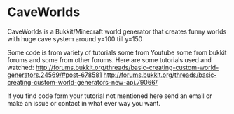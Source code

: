 CaveWorlds
==========

CaveWorlds is a Bukkit/Minecraft world generator that creates funny worlds with huge cave system around y=100 till y=150

Some code is from variety of tutorials some from Youtube some from bukkit forums and some from other forums.
Here are some tutorials used and watched:
http://forums.bukkit.org/threads/basic-creating-custom-world-generators.24569/#post-678581
http://forums.bukkit.org/threads/basic-creating-custom-world-generators-new-api.79066/

If you find code form your tutorial not mentioned here send an email or make an issue or contact in what ever way you want.
